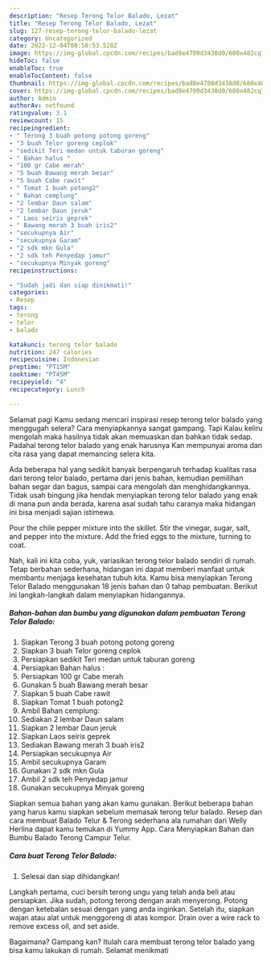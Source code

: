 ```yaml
---
description: "Resep Terong Telor Balado, Lezat"
title: "Resep Terong Telor Balado, Lezat"
slug: 127-resep-terong-telor-balado-lezat
category: Uncategorized
date: 2022-12-04T00:50:53.528Z
image: https://img-global.cpcdn.com/recipes/bad8e4700d3438d0/680x482cq70/terong-telor-balado-foto-resep-utama.jpg
hideToc: false
enableToc: true
enableTocContent: false
thumbnail: https://img-global.cpcdn.com/recipes/bad8e4700d3438d0/680x482cq70/terong-telor-balado-foto-resep-utama.jpg
cover: https://img-global.cpcdn.com/recipes/bad8e4700d3438d0/680x482cq70/terong-telor-balado-foto-resep-utama.jpg
author: Admin
authorAv: notfound
ratingvalue: 3.1
reviewcount: 15
recipeingredient:
- " Terong 3 buah potong potong goreng"
- "3 buah Telor goreng ceplok"
- "sedikit Teri medan untuk taburan goreng"
- " Bahan halus "
- "100 gr Cabe merah"
- "5 buah Bawang merah besar"
- "5 buah Cabe rawit"
- " Tomat 1 buah potong2"
- " Bahan cemplung"
- "2 lembar Daun salam"
- "2 lembar Daun jeruk"
- " Laos seiris geprek"
- " Bawang merah 3 buah iris2"
- "secukupnya Air"
- "secukupnya Garam"
- "2 sdk mkn Gula"
- "2 sdk teh Penyedap jamur"
- "secukupnya Minyak goreng"
recipeinstructions:

- "Sudah jadi dan siap dinikmati!"
categories:
- Resep
tags:
- terong
- telor
- balado

katakunci: terong telor balado 
nutrition: 247 calories
recipecuisine: Indonesian
preptime: "PT15M"
cooktime: "PT45M"
recipeyield: "4"
recipecategory: Lunch

---
```



Selamat pagi Kamu sedang mencari inspirasi resep terong telor balado yang menggugah selera? Cara menyiapkannya sangat gampang. Tapi Kalau keliru mengolah maka hasilnya tidak akan memuaskan dan bahkan tidak sedap. Padahal terong telor balado yang enak harusnya Kan mempunyai aroma dan cita rasa yang dapat memancing selera kita.


Ada beberapa hal yang sedikit banyak berpengaruh terhadap kualitas rasa dari terong telor balado, pertama dari jenis bahan, kemudian pemilihan bahan segar dan bagus, sampai cara mengolah dan menghidangkannya. Tidak usah bingung jika hendak menyiapkan terong telor balado yang enak di mana pun anda berada, karena asal sudah tahu caranya maka hidangan ini bisa menjadi sajian istimewa.

Pour the chile pepper mixture into the skillet. Stir the vinegar, sugar, salt, and pepper into the mixture. Add the fried eggs to the mixture, turning to coat.


Nah, kali ini kita coba, yuk, variasikan terong telor balado sendiri di rumah. Tetap berbahan sederhana, hidangan ini dapat memberi manfaat untuk membantu menjaga kesehatan tubuh kita. Kamu bisa menyiapkan Terong Telor Balado menggunakan 18 jenis bahan dan 0 tahap pembuatan. Berikut ini langkah-langkah dalam menyiapkan hidangannya.

<!--inarticleads1-->

##### Bahan-bahan dan bumbu yang digunakan dalam pembuatan Terong Telor Balado:

1. Siapkan  Terong 3 buah potong potong goreng
1. Siapkan 3 buah Telor goreng ceplok
1. Persiapkan sedikit Teri medan untuk taburan goreng
1. Persiapkan  Bahan halus :
1. Persiapkan 100 gr Cabe merah
1. Gunakan 5 buah Bawang merah besar
1. Siapkan 5 buah Cabe rawit
1. Siapkan  Tomat 1 buah potong2
1. Ambil  Bahan cemplung:
1. Sediakan 2 lembar Daun salam
1. Siapkan 2 lembar Daun jeruk
1. Siapkan  Laos seiris geprek
1. Sediakan  Bawang merah 3 buah iris2
1. Persiapkan secukupnya Air
1. Ambil secukupnya Garam
1. Gunakan 2 sdk mkn Gula
1. Ambil 2 sdk teh Penyedap jamur
1. Gunakan secukupnya Minyak goreng


Siapkan semua bahan yang akan kamu gunakan. Berikut beberapa bahan yang harus kamu siapkan sebelum memasak terong telur balado. Resep dan cara membuat Balado Telur &amp; Terong sederhana ala rumahan dari Welly Herlina dapat kamu temukan di Yummy App. Cara Menyiapkan Bahan dan Bumbu Balado Terong Campur Telur. 

<!--inarticleads2-->

##### Cara buat Terong Telor Balado:


1. Selesai dan siap dihidangkan!

Langkah pertama, cuci bersih terong ungu yang telah anda beli atau persiapkan. Jika sudah, potong terong dengan arah menyerong. Potong dengan ketebalan sesuai dengan yang anda inginkan. Setelah itu, siapkan wajan atau alat untuk menggoreng di atas kompor. Drain over a wire rack to remove excess oil, and set aside. 

Bagaimana? Gampang kan? Itulah cara membuat terong telor balado yang bisa kamu lakukan di rumah. Selamat menikmati
